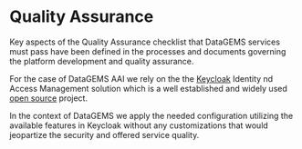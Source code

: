 # Quality Assurance

Key aspects of the Quality Assurance checklist that DataGEMS services must pass have been defined in the processes and documents governing the platform development and quality assurance. 

For the case of DataGEMS AAI we rely on the the [Keycloak](https://www.keycloak.org/) Identity nd Access Management solution which is a well established and widely used [open source](https://github.com/keycloak/keycloak) project.

In the context of DataGEMS we apply the needed configuration utilizing the available features in Keycloak without any customizations that would jeopartize the security and offered service quality. 
